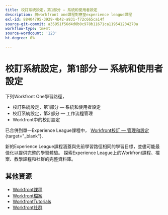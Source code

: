 ```yaml
---
title: 校訂系統設定，第1部分 — 系統和使用者設定
description: 將workfront one課程對應至experience league課程
exl-id: 88404795-3929-4b42-a931-f72c665ca14f
source-git-commit: a35951f56d4d0b0c978b11671ca119541234270a
workflow-type: tm+mt
source-wordcount: '123'
ht-degree: 0%

---
```


# 校訂系統設定，第1部分 — 系統和使用者設定

下列Workfront One學習路徑，

* 校訂系統設定，第1部分 — 系統和使用者設定
* 校訂系統設定，第2部分 — 工作流程管理
* Workfront中的校訂設定

已合併到單一Experience League課程中， [Workfront校訂 — 管理和設定](https://experienceleague.adobe.com/?recommended=Workfront-A-1-2022.3.proof){target="_blank"}.

新的Experience League課程涵蓋與先前學習路徑相同的學習目標，並儘可能最佳化以提供完整的學習體驗。  探索Experience League上的Workfront課程、檔案、教學課程和社群的完整資料庫。

## 其他資源

* [Workfront課程](https://experienceleague.adobe.com/?lang=en&amp;Solution=Workfront#courses)
* [Workfront檔案](https://experienceleague.adobe.com/docs/workfront.html)
* [WorkfrontTutorials](https://experienceleague.adobe.com/docs/workfront-learn/tutorials-workfront/home.html)
* [Workfront社群](https://experienceleaguecommunities.adobe.com/t5/workfront/ct-p/workfront)
